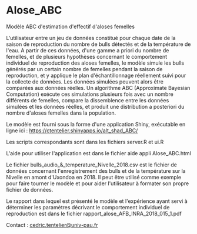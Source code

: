 # Alose_ABC
Modèle ABC d'estimation d'effectif d'aloses femelles

L'utilisateur entre un jeu de données constitué pour chaque date de la saison de reproduction du nombre de bulls détectés et de la température de l'eau. A partir de ces données, d'une gamme a priori du nombre de femelles, et de plusieurs hypothèses concernant le comportement individuel de reproduction des aloses femelles, le modèle simule les bulls générés par un certain nombre de femelles pendant la saison de reproduction, et y applique le plan d'échantillonnage réellement suivi pour la collecte de données. Les données simulées peuvent alors être comparées aux données réelles. Un algorithme ABC (Approximate Bayesian Computation) exécute ces simulations plusieurs fois avec un nombre différents de femelles, compare la dissemblence entre les données simulées et les données réelles, et produit une distribution a posteriori du nombre d'aloses femelles dans la population.

Le modèle est fourni sous la forme d'une application Shiny, exécutable en ligne ici : https://ctentelier.shinyapps.io/alt_shad_ABC/

Les scripts correspondants sont dans les fichiers server.R et ui.R

L'aide pour utiliser l'application est dans le fichier aide appli Alose_ABC.html

Le fichier bulls_audio_&_temperature_Nivelle_2018.csv est le fichier de données concernant l'enregistrement des bulls et de la température sur la Nivelle en amont d'Uxondoa en 2018. Il peut être utilisé comme exemple pour faire tourner le modèle et pour aider l'utilisateur à formater son propre fichier de données.

Le rapport dans lequel est présenté le modèle et l'expérience ayant servi à déterminer les paramètres décrivant le comportement individuel de reproduction est dans le fichier rapport_alose_AFB_INRA_2018_015_1.pdf


Contact : cedric.tentelier@univ-pau.fr

